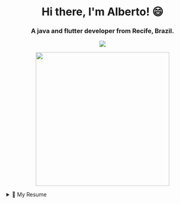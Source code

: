 <h1 align="center">Hi there, I'm Alberto! 😄</h1>
<h3 align="center">A java and flutter developer from Recife, Brazil.</h3>

<p align='center'>
<a href="https://www.linkedin.com/in/alberto-ferreira-maia-neto-045356a3/">
    <img src="https://img.shields.io/badge/linkedin-%230077B5.svg?&style=for-the-badge&logo=linkedin&logoColor=white" /></p>
    
<p align='center'>
  <a href="#"><img src="https://github-readme-stats.vercel.app/api?username=albertoferreiramaianeto&show_icons=true&count_private=true&theme=dark" width="350"></a>
</p>


<details>
  <summary>📃 My Resume</summary>


## Education

- 📖 **Analysis and Systems Development**\
📆 2020 - 2021\
📍 **Tiradentes University Center** - Recife, Brazil

## Experience

<img align="right" src="https://img.shields.io/badge/Java-ED8B00?style=for-the-badge&logo=java&logoColor=white" />
<img align="right" src="https://img.shields.io/badge/Spring-6DB33F?style=for-the-badge&logo=spring&logoColor=white" />
<img align="right" src="https://img.shields.io/badge/PostgreSQL-316192?style=for-the-badge&logo=postgresql&logoColor=white" />
<img align="right" src="https://img.shields.io/badge/Postman-FF6C37?style=for-the-badge&logo=Postman&logoColor=white" />

- 👨‍💻 **Development Intern**\
📆 2021 - Moment\
📍 **SENAI-PE** - Recife/PE, Brazil

<img align="right" src="https://img.shields.io/badge/Windows-0078D6?style=for-the-badge&logo=windows&logoColor=white" />
<img align="right" src="https://img.shields.io/badge/Ubuntu-E95420?style=for-the-badge&logo=ubuntu&logoColor=white" />
<img align="right" src="https://img.shields.io/badge/Microsoft_Office-D83B01?style=for-the-badge&logo=microsoft-office&logoColor=white" />

- 👨‍💻 **Information Technology Intern**\
📆 02/2019 - 03/2019\
📍 **IBGM** - Recife/PE, Brazil


</details>
